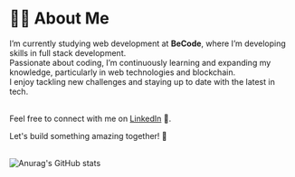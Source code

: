 # 👨‍💻 About Me

I’m currently studying web development at **BeCode**, where I’m developing skills in full stack development.</br>
Passionate about coding, I’m continuously learning and expanding my knowledge, particularly in web technologies and blockchain. </br>
I enjoy tackling new challenges and staying up to date with the latest in tech.</br></br>

Feel free to connect with me on [LinkedIn](https://www.linkedin.com/in/juan-andrés-imbaquingo-neacato-97b788309/) 💼.</br>


Let's build something amazing together! 🚀</br></br>


![Anurag's GitHub stats](https://github-readme-stats.vercel.app/api?username=JuanAndresImb&show_icons=true&theme=onedark)
